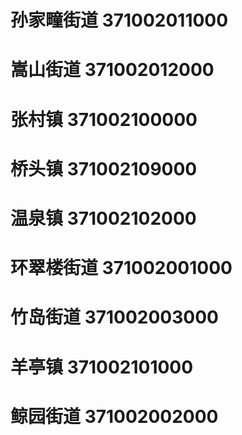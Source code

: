 # 孙家疃街道 371002011000
# 嵩山街道 371002012000
# 张村镇 371002100000
# 桥头镇 371002109000
# 温泉镇 371002102000
# 环翠楼街道 371002001000
# 竹岛街道 371002003000
# 羊亭镇 371002101000
# 鲸园街道 371002002000
